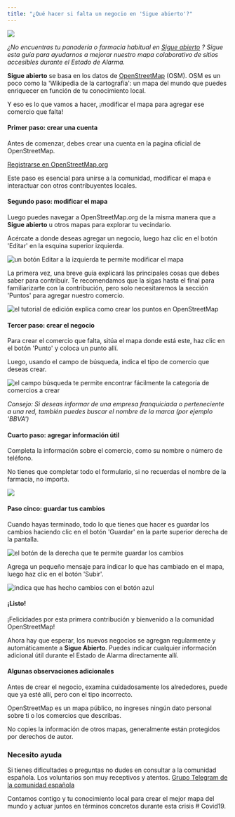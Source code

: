 ```yaml
---
title: "¿Qué hacer si falta un negocio en 'Sigue abierto'?"
---
```


![](~/assets/es/3_Tipo_de_comercio.png)

*¿No encuentras tu panadería o farmacia habitual en [Sigue abierto](https://sigueabierto.openstreetmap.es) ? Sigue esta guía para ayudarnos a mejorar nuestro mapa colaborativo de sitios accesibles durante el Estado de Alarma.*


**Sigue abierto** se basa en los datos de [OpenStreetMap](http://openstreetmap.org) (OSM). OSM es un poco como la 'Wikipedia de la cartografía': un mapa del mundo que puedes enriquecer en función de tu conocimiento local.


Y eso es lo que vamos a hacer, ¡modificar el mapa para agregar ese comercio que falta!

#### Primer paso: crear una cuenta

Antes de comenzar, debes crear una cuenta en la pagina oficial de OpenStreetMap.

[Registrarse en OpenStreetMap.org](https://www.openstreetmap.org/user/new)

Este paso es esencial para unirse a la comunidad, modificar el mapa e interactuar con otros contribuyentes locales.

#### Segundo paso: modificar el mapa

Luego puedes navegar a OpenStreetMap.org de la misma manera que a  **Sigue abierto** u otros mapas para explorar tu vecindario.


Acércate a donde deseas agregar un negocio, luego haz clic en el botón 'Editar' en la esquina superior izquierda.

![un botón Editar a la izquierda te permite modificar el mapa](~/assets/es/1_Bienvenido_a_OSM.png)

La primera vez, una breve guía explicará las principales cosas que debes saber para contribuir. Te recomendamos que la sigas hasta el final para familiarizarte con la contribución, pero solo necesitaremos la sección 'Puntos' para agregar nuestro comercio.

![el tutorial de edición explica como crear los puntos en OpenStreetMap](~/assets/es/2_Puntos.png)

#### Tercer paso: crear el negocio

Para crear el comercio que falta, sitúa el mapa donde está este, haz clic en el botón 'Punto' y coloca un punto allí.

Luego, usando el campo de búsqueda, indica el tipo de comercio que deseas crear.

![el campo búsqueda te permite encontrar fácilmente la categoría de comercios a crear](~/assets/es/3_Tipo_de_comercio.png)

_Consejo: Si deseas informar de una empresa franquiciada o perteneciente a una red, también puedes buscar el nombre de la marca (por ejemplo 'BBVA')_

#### Cuarto paso: agregar información útil

Completa la información sobre el comercio, como su nombre o número de teléfono.

No tienes que completar todo el formulario, si no recuerdas el nombre de la farmacia, no importa.

![](~/assets/es/4_Editar_elemento.png)

#### Paso cinco: guardar tus cambios

Cuando hayas terminado, todo lo que tienes que hacer es guardar los cambios haciendo clic en el botón 'Guardar' en la parte superior derecha de la pantalla.

![el botón de la derecha que te permite guardar los cambios](~/assets/es/5_Guardar.png)

Agrega un pequeño mensaje para indicar lo que has cambiado en el mapa, luego haz clic en el botón 'Subir'.

![indica que has hecho cambios con el botón azul](~/assets/es/6_Subir_a_OSM.png)

#### ¡Listo!

¡Felicidades por esta primera contribución y bienvenido a la comunidad OpenStreetMap!

Ahora hay que esperar, los nuevos negocios se agregan regularmente y automáticamente a  **Sigue Abierto**. Puedes indicar cualquier información adicional útil durante el Estado de Alarma directamente allí.

#### Algunas observaciones adicionales

Antes de crear el negocio, examina cuidadosamente los alrededores, puede que ya esté allí, pero con el tipo incorrecto.

OpenStreetMap es un mapa público, no ingreses ningún dato personal sobre ti o los comercios que describas.

No copies la información de otros mapas, generalmente están protegidos por derechos de autor.

### Necesito ayuda

Si tienes dificultades o preguntas no dudes en consultar a la comunidad española. Los voluntarios son muy receptivos y atentos. [Grupo Telegram de la comunidad española](http://t.me/OSMES)

Contamos contigo y tu conocimiento local para crear el mejor mapa del mundo y actuar juntos en términos concretos durante esta crisis # Covid19.
